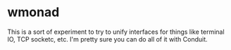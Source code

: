 wmonad
======
This is a sort of experiment to try to unify interfaces for things like terminal IO, TCP socketc, etc.
I'm pretty sure you can do all of it with Conduit.
